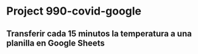 #   Project 990-covid-google
##  Transferir cada 15 minutos la temperatura a una planilla en Google Sheets


